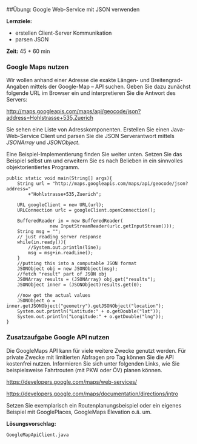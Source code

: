 ##Übung: Google Web-Service mit JSON verwenden

**Lernziele:**

* erstellen Client-Server Kommunikation
* parsen JSON

**Zeit:** 45 + 60 min

### Google Maps nutzen

Wir wollen anhand einer Adresse die exakte Längen- und Breitengrad-Angaben mittels der Google-Map – API suchen. Geben Sie dazu zunächst folgende URL im Browser ein und interpretieren Sie die Antwort des Servers:

<http://maps.googleapis.com/maps/api/geocode/json?address=Hohlstrasse+535,Zuerich>

Sie sehen eine Liste von Adresskomponenten. Erstellen Sie einen
Java-Web-Service Client und parsen Sie die JSON Serverantwort mittels
*JSONArray* und *JSONObject*.

Eine Beispiel-Implementierung finden Sie weiter unten. Setzen Sie das
Beispiel selbst um und erweitern Sie es nach Belieben in ein sinnvolles
objektorientiertes Programm.

~~~~~~~~~~~~~~~~~~~
public static void main(String[] args){
	String url = "http://maps.googleapis.com/maps/api/geocode/json?address=" 
		+"Hohlstrasse+535,Zuerich";
	
	URL googleClient = new URL(url);		
	URLConnection urlc = googleClient.openConnection();
			
	BufferedReader in = new BufferedReader(
				new InputStreamReader(urlc.getInputStream()));
	String msg = "";
	// just reading server response
	while(in.ready()){
		//System.out.println(line);
		msg = msg+in.readLine();
	}
	//putting this into a computable JSON format 
	JSONObject obj = new JSONObject(msg);
	//fetch "result" part of JSON obj
	JSONArray results = (JSONArray) obj.get("results");
	JSONObject inner = (JSONObject)results.get(0);
			
	//now get the actual values 
	JSONObject o = inner.getJSONObject("geometry").getJSONObject("location");
	System.out.println("Latitude:" + o.getDouble("lat"));
	System.out.println("Longitude:" + o.getDouble("lng"));
}
~~~~~~~~~~~~~~~~~~~~~

### Zusatzaufgabe Google API nutzen

Die GoogleMaps API kann für viele weitere Zwecke genutzt werden. Für
private Zwecke mit limitierten Abfragen pro Tag können Sie die API
kostenfrei nutzen. Informieren Sie sich unter folgenden Links, wie Sie
beispielsweise Fahrtrouten (mit PKW oder ÖV) planen können.

<https://developers.google.com/maps/web-services/>

<https://developers.google.com/maps/documentation/directions/intro>

Setzen Sie exemplarisch ein Routenplanungsbeispiel oder ein eigenes
Beispiel mit GooglePlaces, GoogleMaps Elevation o.ä. um.


**Lösungsvorschlag:**

`GoogleMapApiClient.java`
